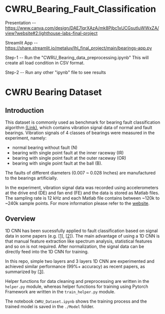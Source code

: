# CWRU_Bearing_Fault_Classification

Presentation -- https://www.canva.com/design/DAE7lqrXAzA/mk8Pjbc1xUCGsutIuWWxZA/view?website#2:lighthouse-labs-final-project

Streamlit App -- https://share.streamlit.io/metaluv/lhl_final_project/main/bearings-app.py

Step-1 -- Run the "CWRU_Bearing_data_preprocessing.ipynb"
This will create all load condition in CSV format.

Step-2 -- Run any other "ipynb" file to see results


# CWRU Bearing Dataset
## Introduction
This dataset is commonly used as benchmark for bearing fault classification algorithm 
[(Link)](https://csegroups.case.edu/bearingdatacenter/home), which contains vibration signal data of normal and fault bearings. 
Vibration signals of 4 classes of bearings were measured in the experiment, namely:
- normal bearing without fault (N)
- bearing with single point fault at the inner raceway (IR)
- bearing with single point fault at the outer raceway (OR)
- bearing with single point fault at the ball (B). 

The faults of different diameters (0.007 ~ 0.028 Inches) are manufactured to the bearings artificially.

In the experiment, vibration signal data was recorded using accelerometers at the drive 
end (DE) and fan end (FE) and the data is stored as Matlab files. The sampling rate is 12 kHz and each Matlab file contains 
between ~120k to ~240k sample points. For more information please refer to the 
[website](https://csegroups.case.edu/bearingdatacenter/home). 


## Overview
1D CNN has been sucessfully applied to fault classification based on signal data in some papers 
(e.g. [[1]](https://doi.org/10.1155/2017/8617315), 
[[2]](https://www.researchgate.net/publication/304550799_Real-Time_Motor_Fault_Detection_by_1D_Convolutional_Neural_Networks)). 
The main advantage of using a 1D CNN is that manual feature extraction like spectrum analysis, statistical features and so on is not
required. After normalization, the signal data can be directly feed into the 1D CNN for training.

In this repo, simple two layers and 3 layers 1D CNN are experimented and achieved similar performance 
(99%+ accuracy) as recent papers, as summarized by [[3]](https://arxiv.org/pdf/1901.08247.pdf).

Helper functions for data cleaning and preprocessing are written in the `helper.py` module, whereas helper functions for training using Pytorch Framework are written in the `train_helper.py` module.

The notebook `CWRU_Dataset.ipynb` shows the training process and the trained model is saved in the `./Model` folder.

